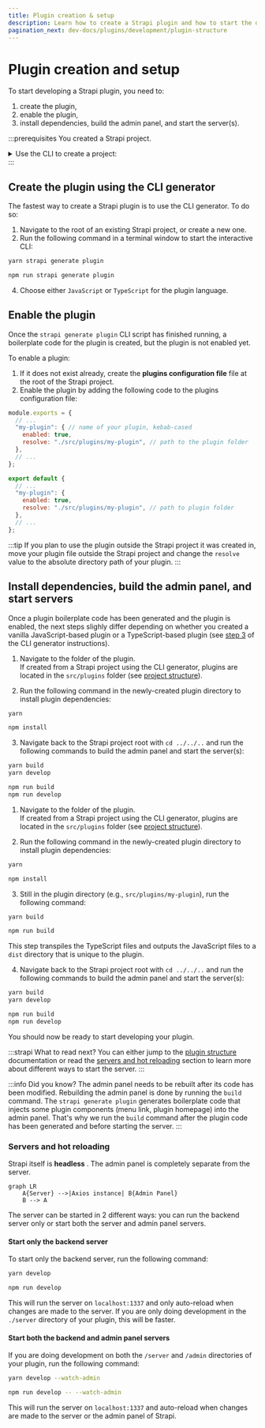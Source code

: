 ```yaml
---
title: Plugin creation & setup
description: Learn how to create a Strapi plugin and how to start the development servers
pagination_next: dev-docs/plugins/development/plugin-structure
---
```


# Plugin creation and setup

To start developing a Strapi plugin, you need to:

1. create the plugin,
2. enable the plugin,
3. install dependencies, build the admin panel, and start the server(s).

:::prerequisites
You created a Strapi project.
<details>
<summary>Use the CLI to create a project:</summary>

Run the corresponding command in a terminal window, replacing `my-project` with the name of your choice:

<Tabs groupId="yarn-npm">

<TabItem value="yarn" label="Yarn">

```bash
yarn create strapi-app my-project --quickstart
```

</TabItem>

<TabItem value="npm" label="NPM">

```bash
npx create-strapi-app@latest my-project --quickstart
```

</TabItem>

</Tabs>

More details can be found in the [CLI installation guide](/dev-docs/installation/cli).
</details>
:::

## Create the plugin using the CLI generator

The fastest way to create a Strapi plugin is to use the CLI generator. To do so:

1. Navigate to the root of an existing Strapi project, or create a new one.
2. Run the following command in a terminal window to start the interactive CLI:

  <Tabs groupId="yarn-npm">
  <Tab value="yarn" label="Yarn">

  ```sh
  yarn strapi generate plugin
  ```

  </Tab>

  <Tab value="npm" label="NPM">

  ```sh
  npm run strapi generate plugin
  ```

  </Tab>
  </Tabs>

4. Choose either `JavaScript` or `TypeScript` for the plugin language.

## Enable the plugin

Once the `strapi generate plugin` CLI script has finished running, a boilerplate code for the plugin is created, but the plugin is not enabled yet.

To enable a plugin:

1. If it does not exist already, create the **plugins configuration file** <PluginsConfigurationFile /> file at the root of the Strapi project.
2. Enable the plugin by adding the following code to the plugins configuration file:

  <Tabs>
  <TabItem value="js" label="JavaScript">

  ```js title="./config/plugins.js"
  module.exports = {
    // ...
    "my-plugin": { // name of your plugin, kebab-cased
      enabled: true,
      resolve: "./src/plugins/my-plugin", // path to the plugin folder
    },
    // ...
  };
  ```

  </TabItem>

  <TabItem value="ts" label="TypeScript">

  ```js title=./config/plugins.ts
  export default {
    // ...
    "my-plugin": {
      enabled: true,
      resolve: "./src/plugins/my-plugin", // path to plugin folder
    },
    // ...
  };
  ```

  </TabItem>
  </Tabs>

:::tip
If you plan to use the plugin outside the Strapi project it was created in, move your plugin file outside the Strapi project and change the `resolve` value to the absolute directory path of your plugin.
:::

## Install dependencies, build the admin panel, and start servers

Once a plugin boilerplate code has been generated and the plugin is enabled, the next steps slighly differ depending on whether you created a vanilla JavaScript-based plugin or a TypeScript-based plugin (see [step 3](#create-the-plugin-using-the-cli-generator) of the CLI generator instructions).

<Tabs groupId="js-ts">

<Tab value="js" label="JavaScript-based plugin">

1. Navigate to the folder of the plugin.<br />If created from a Strapi project using the CLI generator, plugins are located in the `src/plugins` folder (see [project structure](/dev-docs/project-structure)).

2. Run the following command in the newly-created plugin directory to install plugin dependencies:

  <Tabs groupId="yarn-npm">
  <Tab value="yarn" label="Yarn">

  ```sh
  yarn
  ```

  </Tab>

  <Tab value="npm" label="NPM">

  ```sh
  npm install
  ```

  </Tab>
  </Tabs>

3. Navigate back to the Strapi project root with `cd ../../..` and run the following commands to build the admin panel and start the server(s):
  
  <Tabs groupId="yarn-npm">
  <Tab value="yarn" label="Yarn">
  
  ```sh
  yarn build
  yarn develop
  ```

  </Tab>

  <Tab value="npm" label="NPM">
  
  ```sh
  npm run build
  npm run develop
  ```

  </Tab>
  </Tabs>

</Tab>

<Tab label="TypeScript-based plugin" value="ts">

1. Navigate to the folder of the plugin.<br />If created from a Strapi project using the CLI generator, plugins are located in the `src/plugins` folder (see [project structure](/dev-docs/project-structure)).

2. Run the following command in the newly-created plugin directory to install plugin dependencies:

  <Tabs groupId="yarn-npm">
  <Tab value="yarn" label="Yarn">

  ```sh
  yarn
  ```

  </Tab>

  <Tab value="npm" label="NPM">

  ```sh
  npm install
  ```

  </Tab>
  </Tabs>

3. Still in the plugin directory (e.g., `src/plugins/my-plugin`), run the following command:

  <Tabs groupId="yarn-npm">
  <Tab value="yarn" label="Yarn">

  ```sh
  yarn build
  ```

  </Tab>

  <Tab value="npm" label="NPM">

  ```sh
  npm run build
  ```

  </Tab>
  </Tabs>

  This step transpiles the TypeScript files and outputs the JavaScript files to a `dist` directory that is unique to the plugin.

4. Navigate back to the Strapi project root with `cd ../../..` and run the following commands to build the admin panel and start the server(s):

  <Tabs groupId="yarn-npm">
  <Tab value="yarn" label="Yarn">

  ```sh
  yarn build
  yarn develop
  ```

  </Tab>

  <Tab value="npm" label="NPM">
  
  ```sh
  npm run build
  npm run develop
  ```

  </Tab>
  </Tabs>

</Tab>
</Tabs>

You should now be ready to start developing your plugin.

:::strapi What to read next?
You can either jump to the [plugin structure](/dev-docs/plugins/development/plugin-structure) documentation or read the [servers and hot reloading](#servers-and-hot-reloading) section to learn more about different ways to start the server.
:::

:::info Did you know?
The admin panel needs to be rebuilt after its code has been modified. Rebuilding the admin panel is done by running the `build` command. The `strapi generate plugin` generates boilerplate code that injects some plugin components (menu link, plugin homepage) into the admin panel. That's why we run the `build` command after the plugin code has been generated and before starting the server.
:::

### Servers and hot reloading

Strapi itself is **headless** <HeadlessCms />. The admin panel is completely separate from the server.

```mermaid
graph LR
    A{Server} -->|Axios instance| B{Admin Panel}
    B --> A
```

The server can be started in 2 different ways: you can run the backend server only or start both the server and admin panel servers.

#### Start only the backend server

To start only the backend server, run the following command:

<Tabs groupId="yarn-npm">

<Tab label="Yarn" value="yarn">

```bash
yarn develop
```

</Tab>

<Tab label="NPM" value="npm">

```bash
npm run develop
```

</Tab>

</Tabs>

This will run the server on `localhost:1337` and only auto-reload when changes are made to the server. If you are only doing development in the `./server` directory of your plugin, this will be faster.

#### Start both the backend and admin panel servers

If you are doing development on both the `/server` and `/admin` directories of your plugin, run the following command:

<Tabs groupId="yarn-npm">

<Tab value="yarn" label="Yarn">

```bash
yarn develop --watch-admin
```

</Tab>

<Tab value="npm" label="NPM">

```bash
npm run develop -- --watch-admin
```

</Tab>
</Tabs>

This will run the server on `localhost:1337` and auto-reload when changes are made to the server or the admin panel of Strapi.
